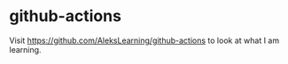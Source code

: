 # github-actions

Visit https://github.com/AleksLearning/github-actions to look at what I am learning.
